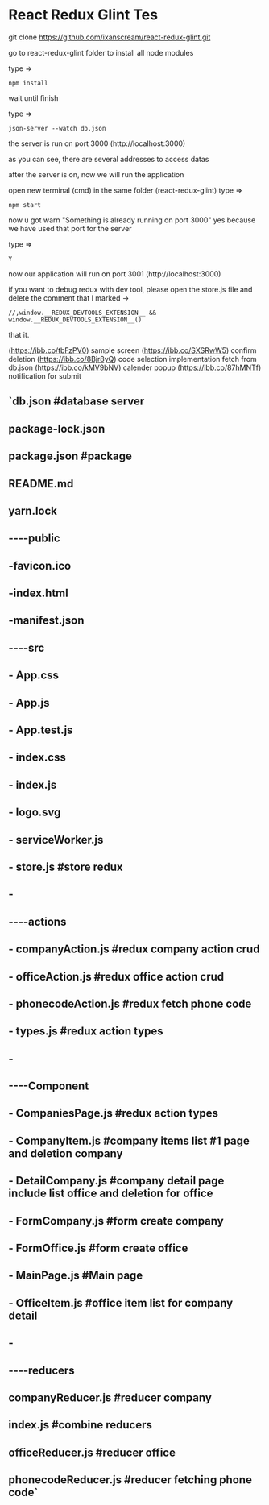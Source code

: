 React Redux Glint Tes
=========================



git clone https://github.com/ixanscream/react-redux-glint.git

go to react-redux-glint folder to install all node modules

type => 

```
npm install
```

wait until finish

type => 

```
json-server --watch db.json
```

the server is run on port 3000 (http://localhost:3000)

as you can see, there are several addresses to access datas

after the server is on, now we will run the application

open new terminal (cmd) in the same folder (react-redux-glint)
type => 

```
npm start
```

now u got warn "Something is already running on port 3000"
yes because we have used that port for the server

type => 

```Y``` 

now our application will run on port 3001  (http://localhost:3000)
 
if you want to debug redux with dev tool, please open the store.js file and delete the comment that I marked
->   
```
//,window.__REDUX_DEVTOOLS_EXTENSION__ && window.__REDUX_DEVTOOLS_EXTENSION__()  
```

that it.


(https://ibb.co/tbFzPV0) sample screen
(https://ibb.co/SXSRwW5) confirm deletion
(https://ibb.co/8Bjr8yQ) code selection implementation fetch from db.json
(https://ibb.co/kMV9bNV) calender popup
(https://ibb.co/87hMNTf) notification for submit


## `db.json                         #database server
## package-lock.json
## package.json                    #package
## README.md
## yarn.lock
##    
## ----public
##     -favicon.ico
##     -index.html
##     -manifest.json   
## ----src
##     -   App.css
##     -   App.js
##     -   App.test.js
##     -   index.css
##     -   index.js
##     -   logo.svg
##     -   serviceWorker.js
##     -   store.js                    #store redux
##     -   
##     ----actions
##     -       companyAction.js        #redux company action crud
##     -       officeAction.js         #redux office action crud
##     -       phonecodeAction.js      #redux fetch phone code
##     -       types.js                #redux action types
##     -       
##     ----Component
##     -       CompaniesPage.js        #redux action types
##     -       CompanyItem.js          #company items list #1 page and deletion company
##     -       DetailCompany.js        #company detail page include list office and deletion for office
##     -       FormCompany.js          #form create company
##     -       FormOffice.js           #form create office
##     -       MainPage.js             #Main page
##     -       OfficeItem.js           #office item list for company detail
##     -       
##     ----reducers    
##             companyReducer.js       #reducer company        
##             index.js                #combine reducers
##             officeReducer.js        #reducer office
##             phonecodeReducer.js     #reducer fetching phone code`
            
